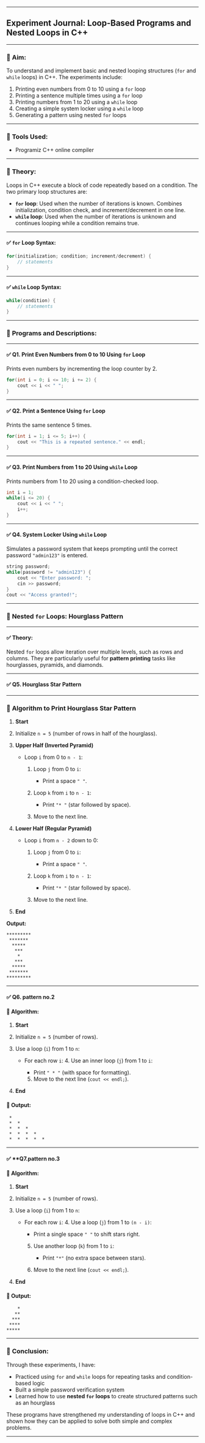 

---

## **Experiment Journal: Loop-Based Programs and Nested Loops in C++**

---

### 🔹 **Aim:**

To understand and implement basic and nested looping structures (`for` and `while` loops) in C++. The experiments include:

1. Printing even numbers from 0 to 10 using a `for` loop
2. Printing a sentence multiple times using a `for` loop
3. Printing numbers from 1 to 20 using a `while` loop
4. Creating a simple system locker using a `while` loop
5. Generating a pattern using nested `for` loops

---

### 🔹 **Tools Used:**

* Programiz C++ online compiler

---

### 🔹 **Theory:**

Loops in C++ execute a block of code repeatedly based on a condition. The two primary loop structures are:

* **`for` loop**: Used when the number of iterations is known. Combines initialization, condition check, and increment/decrement in one line.
* **`while` loop**: Used when the number of iterations is unknown and continues looping while a condition remains true.

---

#### ✅ **`for` Loop Syntax:**

```cpp
for(initialization; condition; increment/decrement) {
    // statements
}
```

---

#### ✅ **`while` Loop Syntax:**

```cpp
while(condition) {
    // statements
}
```

---

### 🔹 **Programs and Descriptions:**

---

#### ✅ **Q1. Print Even Numbers from 0 to 10 Using `for` Loop**

Prints even numbers by incrementing the loop counter by 2.

```cpp
for(int i = 0; i <= 10; i += 2) {
    cout << i << " ";
}
```

---

#### ✅ **Q2. Print a Sentence Using `for` Loop**

Prints the same sentence 5 times.

```cpp
for(int i = 1; i <= 5; i++) {
    cout << "This is a repeated sentence." << endl;
}
```

---

#### ✅ **Q3. Print Numbers from 1 to 20 Using `while` Loop**

Prints numbers from 1 to 20 using a condition-checked loop.

```cpp
int i = 1;
while(i <= 20) {
    cout << i << " ";
    i++;
}
```

---

#### ✅ **Q4. System Locker Using `while` Loop**

Simulates a password system that keeps prompting until the correct password `"admin123"` is entered.

```cpp
string password;
while(password != "admin123") {
    cout << "Enter password: ";
    cin >> password;
}
cout << "Access granted!";
```

---

### 🔹 **Nested `for` Loops: Hourglass Pattern**

---

#### ✅ **Theory:**

Nested `for` loops allow iteration over multiple levels, such as rows and columns. They are particularly useful for **pattern printing** tasks like hourglasses, pyramids, and diamonds.

---

#### ✅ **Q5. Hourglass Star Pattern**

---

### 🔹 **Algorithm to Print Hourglass Star Pattern**

1. **Start**

2. Initialize `n = 5` (number of rows in half of the hourglass).

3. **Upper Half (Inverted Pyramid)**

   * Loop `i` from 0 to `n - 1`:

     1. Loop `j` from 0 to `i`:

        * Print a space `" "`.
     2. Loop `k` from `i` to `n - 1`:

        * Print `"* "` (star followed by space).
     3. Move to the next line.

4. **Lower Half (Regular Pyramid)**

   * Loop `i` from `n - 2` down to 0:

     1. Loop `j` from 0 to `i`:

        * Print a space `" "`.
     2. Loop `k` from `i` to `n - 1`:

        * Print `"* "` (star followed by space).
     3. Move to the next line.

5. **End**


**Output:**

```
*********
 *******
  *****
   ***
    *
   ***
  *****
 *******
*********
```

---

#### ✅ **Q6. pattern no.2**

#### 🔹 **Algorithm:**

1. **Start**
2. Initialize `n = 5` (number of rows).
3. Use a loop (`i`) from 1 to `n`:

   * For each row `i`:
     4\. Use an inner loop (`j`) from 1 to `i`:

     * Print `" * "` (with space for formatting).

     5. Move to the next line (`cout << endl;`).
4. **End**

#### 🔹 **Output:**

```
 * 
 *  * 
 *  *  * 
 *  *  *  * 
 *  *  *  *  * 
```

---
#### ✅ **Q7.pattern no.3

#### 🔹 **Algorithm:**

1. **Start**
2. Initialize `n = 5` (number of rows).
3. Use a loop (`i`) from 1 to `n`:

   * For each row `i`:
     4\. Use a loop (`j`) from 1 to `(n - i)`:

     * Print a single space `" "` to shift stars right.

     5. Use another loop (`k`) from 1 to `i`:

        * Print `"*"` (no extra space between stars).
     6. Move to the next line (`cout << endl;`).
4. **End**

#### 🔹 **Output:**

```
    *
   **
  ***
 ****
*****
```

---



### 🔹 **Conclusion:**

Through these experiments, I have:

* Practiced using `for` and `while` loops for repeating tasks and condition-based logic
* Built a simple password verification system
* Learned how to use **nested `for` loops** to create structured patterns such as an hourglass

These programs have strengthened my understanding of loops in C++ and shown how they can be applied to solve both simple and complex problems.

---

